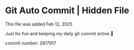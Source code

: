 # Git Auto Commit | Hidden File

This file was added Feb 12, 2025

Just for fun and keeping my daily git commit active 🤪

commit number: 2817917

